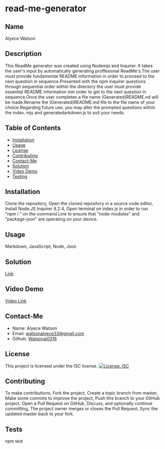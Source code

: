 # read-me-generator

## Name
Alyece Watson
        
## Description
This ReadMe generator was created using Nodemjs and Inquirer. It takes the user's input by automatically generating proffesional ReadMe's.The user must provide fundamental README information in order to proceed to the next question in sequence.Presented with the npm inquirer questions through sequential order within the directory the user must provide essential README information inin order to get to the next question in sequence.Once the user completes a file name (Generated)README.nd will be made.Rename the (Generated)README.md file to the file name of your choice.Regarding future use, you may alter the prompted questions within the index. mjs and generatedarkdown.js to suit your needs.
        
## Table of Contents
- [Installation](#installation)
- [Usage](#usage)
- [License](#license)
- [Contributing](#contributing)
- [Contact-Me](#contact-me)
- [Solution](#solution)
- [Video Demo](#video-demo)
- [Testing](#tests) 
        
## Installation
Clone the repository, Open the cloned repository in a source code editor, Install Node.JS Inquirer 8.2.4, Open terminal on index.js in order to run "npm i " on the command Line to ensure that "node-modules" and "package-json" are operating on your device.
        
## Usage
Markdown, JavaScript, Node, Json

## Solution
[Link](https://github.com/Watsonaj0316/read-me-generator)

## Video Demo
[Video Link](https://app.screencastify.com/v2/manage/videos/rZ2xJJSok3WBRztfRUh3)

## Contact-Me
- Name: Alyece Watson
- Email: watsonalyece33@gmail.com
- Github: [Watsonaj0316](https://github.com/Watsonaj0316)

## License
This project is licensed under the ISC license.
[![License: ISC](https://img.shields.io/badge/License-ISC-blue.svg)](https://opensource.org/licenses/ISC)

## Contributing
To make contributions, Fork the project, Create a topic branch from master, Make some commits to improve the project, Push this branch to your GitHub project, Open a Pull Request on GitHub, Discuss, and optionally continue committing, The project owner merges or closes the Pull Request, Sync the updated master back to your fork.
        
## Tests
npm test
